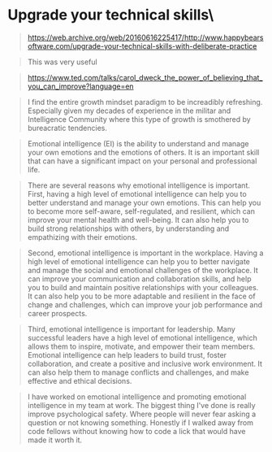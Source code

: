 # Upgrade your technical skills\

> https://web.archive.org/web/20160616225417/http://www.happybearsoftware.com/upgrade-your-technical-skills-with-deliberate-practice

> This was very useful

> https://www.ted.com/talks/carol_dweck_the_power_of_believing_that_you_can_improve?language=en

> I find the entire growth mindset paradigm to be increadibly refreshing. Especially given my decades of experience in the militar and Intelligence Community where this type of growth is smothered by bureacratic tendencies. 

>Emotional intelligence (EI) is the ability to understand and manage your own emotions and the emotions of others. It is an important skill that can have a significant impact on your personal and professional life.

>There are several reasons why emotional intelligence is important. First, having a high level of emotional intelligence can help you to better understand and manage your own emotions. This can help you to become more self-aware, self-regulated, and resilient, which can improve your mental health and well-being. It can also help you to build strong relationships with others, by understanding and empathizing with their emotions.

>Second, emotional intelligence is important in the workplace. Having a high level of emotional intelligence can help you to better navigate and manage the social and emotional challenges of the workplace. It can improve your communication and collaboration skills, and help you to build and maintain positive relationships with your colleagues. It can also help you to be more adaptable and resilient in the face of change and challenges, which can improve your job performance and career prospects.

>Third, emotional intelligence is important for leadership. Many successful leaders have a high level of emotional intelligence, which allows them to inspire, motivate, and empower their team members. Emotional intelligence can help leaders to build trust, foster collaboration, and create a positive and inclusive work environment. It can also help them to manage conflicts and challenges, and make effective and ethical decisions.

> I have worked on emotional intelligence and promoting emotional intelligence in my team at work. The biggest thing I've done is really improve psychological safety. Where people will never fear asking a question or not knowing something. Honestly if I walked away from code fellows without knowing how to code a lick that would have made it worth it.
